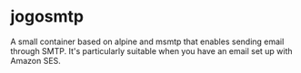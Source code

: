 # jogosmtp
A small container based on alpine and msmtp that enables sending email through SMTP. It's particularly suitable when you have an email set up with Amazon SES.
